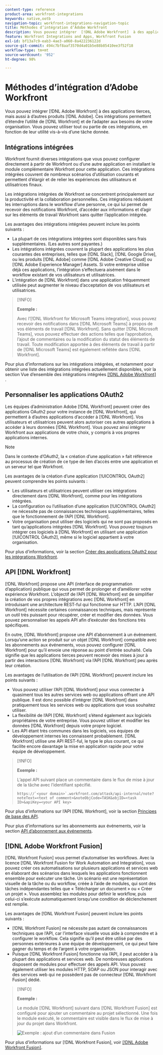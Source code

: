 ```yaml
---
content-type: reference
product-area: workfront-integrations
keywords: native,ootb
navigation-topic: workfront-integrations-navigation-topic
title: Méthodes d’intégration d’Adobe Workfront
description: Vous pouvez intégrer  [!DNL Adobe Workfront]  à des applications tierces. Ces intégrations permettent d’étendre l’utilité de  [!DNL Workfront]  et de l’adapter aux besoins de votre organisation. Vous pouvez utiliser tout ou partie de ces intégrations, en fonction de leur utilité vis-à-vis d’une tâche donnée.
feature: Workfront Integrations and Apps, Workfront Fusion
exl-id: bf13a7c9-eab3-4ae3-a060-8a422236122d
source-git-commit: 494c7bf8aaf3570d4a01b5e88b85410ee3f52f18
workflow-type: tm+mt
source-wordcount: '952'
ht-degree: 98%

---
```


# Méthodes d’intégration d’Adobe Workfront

Vous pouvez intégrer [!DNL Adobe Workfront] à des applications tierces, mais aussi à d’autres produits [!DNL Adobe]. Ces intégrations permettent d’étendre l’utilité de [!DNL Workfront] et de l’adapter aux besoins de votre organisation. Vous pouvez utiliser tout ou partie de ces intégrations, en fonction de leur utilité vis-à-vis d’une tâche donnée.

## Intégrations intégrées

Workfront fournit diverses intégrations que vous pouvez configurer directement à partir de Workfront ou d’une autre application en installant le module complémentaire Workfront pour cette application. Ces intégrations intégrées couvrent de nombreux scénarios d’utilisation courants et permettent d’élargir et de relier les expériences des utilisateurs et utilisatrices finaux.

Les intégrations intégrées de Workfront se concentrent principalement sur la productivité et la collaboration personnelles. Ces intégrations réduisent les interruptions dans le workflow d’une personne, ce qui lui permet de recevoir des notifications Workfront, d’accéder aux informations et d’agir sur les éléments de travail Workfront sans quitter l’application intégrée.

Les avantages des intégrations intégrées peuvent inclure les points suivants :

* La plupart de ces intégrations intégrées sont disponibles sans frais supplémentaires. (Les autres sont payantes.)
* Les intégrations intégrées couvrent la plupart des applications les plus courantes des entreprises, telles que [!DNL Slack], [!DNL Google Drive], ou les produits [!DNL Adobe] comme [!DNL Adobe Creative Cloud] ou [!DNL Adobe Experience Manager] Assets. Si votre entreprise utilise déjà ces applications, l’intégration s’effectuera aisément dans le workflow existant de vos utilisateurs et utilisatrices.
* L’intégration de [!DNL Workfront] dans une application fréquemment utilisée peut augmenter le niveau d’acceptation de vos utilisateurs et utilisatrices.

>[!INFO]
>
>**Exemple :**
>
>Avec l’[!DNL Workfront for Microsoft Teams integration], vous pouvez recevoir des notifications dans [!DNL Microsoft Teams] à propos de vos éléments de travail [!DNL Workfront]. Sans quitter [!DNL Microsoft Teams], vous pouvez effectuer des actions telles que l’approbation, l’ajout de commentaires ou la modification du statut des éléments de travail. Toute modification apportée à des éléments de travail à partir de [!DNL Microsoft Teams] est également reflétée dans [!DNL Workfront].

Pour plus d’informations sur les intégrations intégrées, et notamment pour obtenir une liste des intégrations intégrées actuellement disponibles, voir la section Vue d’ensemble des intégrations intégrées [[!DNL Adobe Workfront] ](../workfront-integrations-and-apps/built-in-integrations-non-admin.md).

## Personnaliser les applications OAuth2

Les équipes d’administration Adobe [!DNL Workfront] peuvent créer des applications OAuth2 pour votre instance de [!DNL Workfront], qui permettent à d’autres applications d’accéder à [!DNL Workfront]. Vos utilisateurs et utilisatrices peuvent alors autoriser ces autres applications à accéder à leurs données [!DNL Workfront]. Vous pouvez ainsi intégrer Workfront aux applications de votre choix, y compris à vos propres applications internes.

>[!NOTE]
>
>Dans le contexte d’OAuth2, la « création d’une application » fait référence au processus de création de ce type de lien d’accès entre une application et un serveur tel que Workfront.

Les avantages de la création d’une application [!UICONTROL OAuth2] peuvent comprendre les points suivants :

* Les utilisateurs et utilisatrices peuvent utiliser ces intégrations directement dans [!DNL Workfront], comme pour les intégrations intégrées.
* La configuration ou l’utilisation d’une application [!UICONTROL OAuth2] ne nécessite pas de connaissances techniques supplémentaires, telles que le fonctionnement de l’API [!DNL Workfront].
* Votre organisation peut utiliser des logiciels qui ne sont pas proposés en tant qu’applications intégrées [!DNL Workfront]. Vous pouvez toujours intégrer ces logiciels à [!DNL Workfront] en utilisant une application [!UICONTROL OAuth2], même si le logiciel appartient à votre organisation.

Pour plus d’informations, voir la section [Créer des applications OAuth2 pour les intégrations Workfront](../administration-and-setup/configure-integrations/create-oauth-application.md).

## API [!DNL Workfront]

[!DNL Workfront] propose une API (interface de programmation d’application) publique qui vous permet de prolonger et d’améliorer votre expérience Workfront. L’objectif de l’API [!DNL Workfront] est de simplifier la création de vos propres intégrations avec [!DNL Workfront] en introduisant une architecture REST-ful qui fonctionne sur HTTP. L’API [!DNL Workfront] nécessite certaines connaissances techniques, mais représente un outil très puissant pour récupérer, créer et modifier des données. Vous pouvez personnaliser les appels API afin d’exécuter des fonctions très spécifiques.

En outre, [!DNL Workfront] propose une API d’abonnement à un événement. Lorsqu’une action se produit sur un objet [!DNL Workfront] compatible avec les abonnements aux événements, vous pouvez configurer [!DNL Workfront] pour qu’il envoie une réponse au point d’entrée souhaité. Cela signifie que les applications tierces peuvent recevoir des mises à jour à partir des interactions [!DNL Workfront] via l’API [!DNL Workfront] peu après leur création.

Les avantages de l’utilisation de l’API [!DNL Workfront] peuvent inclure les points suivants :

* Vous pouvez utiliser l’API [!DNL Workfront] pour vous connecter à quasiment tous les autres services web ou applications offrant une API publique. Il est donc possible d’intégrer [!DNL Workfront] dans pratiquement tous les services web ou applications que vous souhaitez utiliser.
* La flexibilité de l’API [!DNL Workfront] s’étend également aux logiciels propriétaires de votre entreprise. Vous pouvez utiliser et modifier les données [!DNL Workfront] depuis votre propre logiciel.
* Les API étant très communes dans les logiciels, vos équipes de développement internes les connaissent probablement. [!DNL Workfront] utilise une API REST-ful, le type le plus courant, ce qui facilite encore davantage la mise en application rapide pour votre équipe de développement.

>[!INFO]
>
>**Exemple :**
>
>L’appel API suivant place un commentaire dans le flux de mise à jour de la tâche avec l’identifiant spécifié.
>
>```
>https://`<your domain>`.workfront.com/attask/api-internal/note?noteText=<text of comment>&noteObjCode=TASK&objID=<task ID>&apiKey=<your API key>
>```

Pour plus d’informations sur l’API [!DNL Workfront], voir la section [Principes de base des API](../wf-api/general/api-basics.md).

Pour plus d’informations sur les abonnements aux événements, voir la section [API d’abonnement aux événements](../wf-api/general/event-subs-api.md).

## [!DNL Adobe Workfront Fusion]

[!DNL Workfront Fusion] vous permet d’automatiser les workflows. Avec la licence [!DNL Workfront Fusion for Work Automation and Integration], vous pouvez créer ces automatisations sur plusieurs applications et services web en élaborant des scénarios dans lesquels les applications fonctionnent ensemble pour exécuter une tâche. Un scénario est une représentation visuelle de la tâche ou du workflow, créée à l’aide de modules, qui sont des tâches indépendantes telles que « Télécharger un document » ou « Créer un projet ». Vous assemblez les modules pour définir le workflow, puis celui-ci s’exécute automatiquement lorsqu’une condition de déclenchement est remplie.

Les avantages de [!DNL Workfront Fusion] peuvent inclure les points suivants :

* [!DNL Workfront Fusion] ne nécessite pas autant de connaissances techniques que l’API, car l’interface visuelle vous aide à comprendre et à configurer le workflow. Cela signifie qu’il peut être utilisé par des personnes extérieures à une équipe de développement, ce qui peut faire gagner du temps et de l’argent à votre organisation.
* Puisque [!DNL Workfront Fusion] fonctionne via l’API, il peut accéder à la plupart des applications et services web. De nombreuses applications disposent de modules pour effectuer des appels API. Vous pouvez également utiliser les modules HTTP, SOAP ou JSON pour interagir avec des services web qui ne possèdent pas de connecteur [!DNL Workfront Fusion] dédié.

>[!INFO]
>
>**Exemple :**
>
>Le module [!DNL Workfront] suivant dans [!DNL Workfront Fusion] est configuré pour ajouter un commentaire au projet sélectionné. Une fois le module exécuté, le commentaire est visible dans le flux de mise à jour du projet dans Workfront.
>
>![Exemple : ajout d’un commentaire dans Fusion](assets/fusion-example-comment-350x416.png)

Pour plus d’informations sur [!DNL Workfront Fusion], voir [[!DNL Adobe Workfront Fusion]](https://experienceleague.adobe.com/en/docs/workfront-fusion/using/home).
